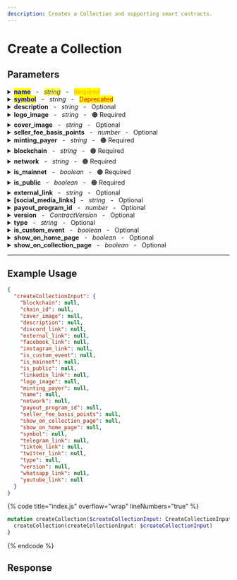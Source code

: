 ```yaml
---
description: Creates a Collection and supporting smart contracts.
---
```


# Create a Collection

## Parameters

<details>

<summary><mark style="color:blue;"><strong>name</strong></mark>&nbsp;&nbsp;&nbsp;-&nbsp;&nbsp;&nbsp;<mark style="opacity: 0.7;"><em>string</em></mark>&nbsp;&nbsp;&nbsp;-&nbsp;&nbsp;&nbsp;<mark style="color:orange;">Required</mark></summary>

**The name of the collection.**

Example: `My first Collection`

</details>

<details>

<summary><mark style="color:blue;"><strong>symbol</strong></mark>&nbsp;&nbsp;&nbsp;-&nbsp;&nbsp;&nbsp;<em>string</em>&nbsp;&nbsp;&nbsp;-&nbsp;&nbsp;&nbsp;<mark style="color:red;">Deprecated</mark></summary>

**A short symbol or abbreviation for the collection.**

Example: `MFC`

</details>

<details>

<summary><strong>description</strong>&nbsp;&nbsp;&nbsp;-&nbsp;&nbsp;&nbsp;<em>string</em>&nbsp;&nbsp;&nbsp;-&nbsp;&nbsp;&nbsp;Optional</summary>

**A brief description of the collection.**

Example: `A unique collection of digital artworks.`

</details>

<details>

<summary><strong>logo_image</strong>&nbsp;&nbsp;&nbsp;-&nbsp;&nbsp;&nbsp;<em>string</em>&nbsp;&nbsp;&nbsp;-&nbsp;&nbsp;&nbsp;<span data-gb-custom-inline data-tag="emoji" data-code="1f7e0">🟠</span> Required</summary>

**URL or path to the logo image for the collection.**

Example: `https://example.com/logo.png`

</details>

<details>

<summary><strong>cover_image</strong>&nbsp;&nbsp;&nbsp;-&nbsp;&nbsp;&nbsp;<em>string</em>&nbsp;&nbsp;&nbsp;-&nbsp;&nbsp;&nbsp;Optional</summary>

**URL or path to the cover image for the collection.**

Example: `https://example.com/cover.jpg`

</details>

<details>

<summary><strong>seller_fee_basis_points</strong>&nbsp;&nbsp;&nbsp;-&nbsp;&nbsp;&nbsp;<em>number</em>&nbsp;&nbsp;&nbsp;-&nbsp;&nbsp;&nbsp;Optional</summary>

**The seller fee in basis points.**

Example: `250` (representing 2.5%)

</details>

<details>

<summary><strong>minting_payer</strong>&nbsp;&nbsp;&nbsp;-&nbsp;&nbsp;&nbsp;<em>string</em>&nbsp;&nbsp;&nbsp;-&nbsp;&nbsp;&nbsp;<span data-gb-custom-inline data-tag="emoji" data-code="1f7e0">🟠</span> Required</summary>

**Wallet address responsible for paying minting fees.**

Example: `0x123abc...`

</details>

<details>

<summary><strong>blockchain</strong>&nbsp;&nbsp;&nbsp;-&nbsp;&nbsp;&nbsp;<em>string</em>&nbsp;&nbsp;&nbsp;-&nbsp;&nbsp;&nbsp;<span data-gb-custom-inline data-tag="emoji" data-code="1f7e0">🟠</span> Required</summary>

**The blockchain on which the collection is based, restricted to 'ethereum' or 'polygon'.**

Example: `ethereum`

</details>

<details>

<summary><strong>network</strong>&nbsp;&nbsp;&nbsp;-&nbsp;&nbsp;&nbsp;<em>string</em>&nbsp;&nbsp;&nbsp;-&nbsp;&nbsp;&nbsp;<span data-gb-custom-inline data-tag="emoji" data-code="1f7e0">🟠</span> Required</summary>

**The network name.**

Example: `mainnet`

</details>

<details>

<summary><strong>is_mainnet</strong>&nbsp;&nbsp;&nbsp;-&nbsp;&nbsp;&nbsp;<em>boolean</em>&nbsp;&nbsp;&nbsp;-&nbsp;&nbsp;&nbsp;<span data-gb-custom-inline data-tag="emoji" data-code="1f7e0">🟠</span> Required</summary>

**Flag to indicate if the collection is on the main network.**

Example: `true`

</details>

<details>

<summary><strong>is_public</strong>&nbsp;&nbsp;&nbsp;-&nbsp;&nbsp;&nbsp;<em>boolean</em>&nbsp;&nbsp;&nbsp;-&nbsp;&nbsp;&nbsp;<span data-gb-custom-inline data-tag="emoji" data-code="1f7e0">🟠</span> Required</summary>

**Flag to indicate if the collection is public.**

Example: `true`

</details>

<details>

<summary><strong>external_link</strong>&nbsp;&nbsp;&nbsp;-&nbsp;&nbsp;&nbsp;<em>string</em>&nbsp;&nbsp;&nbsp;-&nbsp;&nbsp;&nbsp;Optional</summary>

**External link to the collection website or page.**

Example: `https://example.com/collection`

</details>

<details>

<summary><strong>[social_media_links]</strong>&nbsp;&nbsp;&nbsp;-&nbsp;&nbsp;&nbsp;<em>string</em>&nbsp;&nbsp;&nbsp;-&nbsp;&nbsp;&nbsp;Optional</summary>

**Links to various social media profiles associated with the collection (telegram, discord, TikTok, WhatsApp, Facebook, Instagram, Twitter, YouTube, LinkedIn).**

Example:

* telegram: `https://t.me/example`
* discord: `https://discord.gg/example`
* TikTok: `https://www.tiktok.com/@example`
* WhatsApp: `https://wa.me/1234567890`
* Facebook: `https://www.facebook.com/example`
* Instagram: `https://www.instagram.com/example`
* Twitter: `https://twitter.com/example`
* YouTube: `https://www.youtube.com/c/example`
* LinkedIn: `https://www.linkedin.com/company/example`

</details>

<details>

<summary><strong>payout_program_id</strong>&nbsp;&nbsp;&nbsp;-&nbsp;&nbsp;&nbsp;<em>number</em>&nbsp;&nbsp;&nbsp;-&nbsp;&nbsp;&nbsp;Optional</summary>

**ID for the payout program associated with the collection.**

Example: `101`

</details>

<details>

<summary><strong>version</strong>&nbsp;&nbsp;&nbsp;-&nbsp;&nbsp;&nbsp;<em>ContractVersion</em>&nbsp;&nbsp;&nbsp;-&nbsp;&nbsp;&nbsp;Optional</summary>

**The version of the contract used for the collection.**

Example: `v1.0.0`

</details>

<details>

<summary><strong>type</strong>&nbsp;&nbsp;&nbsp;-&nbsp;&nbsp;&nbsp;<em>string</em>&nbsp;&nbsp;&nbsp;-&nbsp;&nbsp;&nbsp;Optional</summary>

**The type or category of the collection.**

Example: `art`

</details>

<details>

<summary><strong>is_custom_event</strong>&nbsp;&nbsp;&nbsp;-&nbsp;&nbsp;&nbsp;<em>boolean</em>&nbsp;&nbsp;&nbsp;-&nbsp;&nbsp;&nbsp;Optional</summary>

**Flag to indicate if the collection uses custom events.**

Example: `false`

</details>

<details>

<summary><strong>show_on_home_page</strong>&nbsp;&nbsp;&nbsp;-&nbsp;&nbsp;&nbsp;<em>boolean</em>&nbsp;&nbsp;&nbsp;-&nbsp;&nbsp;&nbsp;Optional</summary>

**Flag to indicate if the collection should be displayed on the home page.**

Example: `true`

</details>

<details>

<summary><strong>show_on_collection_page</strong>&nbsp;&nbsp;&nbsp;-&nbsp;&nbsp;&nbsp;<em>boolean</em>&nbsp;&nbsp;&nbsp;-&nbsp;&nbsp;&nbsp;Optional</summary>

**Flag to indicate if the collection should be displayed on the collection page.**

Example: `true`

</details>

***

## Example Usage

```json
{
  "createCollectionInput": {
    "blockchain": null,
    "chain_id": null,
    "cover_image": null,
    "description": null,
    "discord_link": null,
    "external_link": null,
    "facebook_link": null,
    "instagram_link": null,
    "is_custom_event": null,
    "is_mainnet": null,
    "is_public": null,
    "linkedin_link": null,
    "logo_image": null,
    "minting_payer": null,
    "name": null,
    "network": null,
    "payout_program_id": null,
    "seller_fee_basis_points": null,
    "show_on_collection_page": null,
    "show_on_home_page": null,
    "symbol": null,
    "telegram_link": null,
    "tiktok_link": null,
    "twitter_link": null,
    "type": null,
    "version": null,
    "whatsapp_link": null,
    "youtube_link": null
  }
}
```

{% code title="index.js" overflow="wrap" lineNumbers="true" %}
```graphql
mutation createCollection($createCollectionInput: CreateCollectionInput) {
  createCollection(createCollectionInput: $createCollectionInput)
}
```
{% endcode %}

## Response
